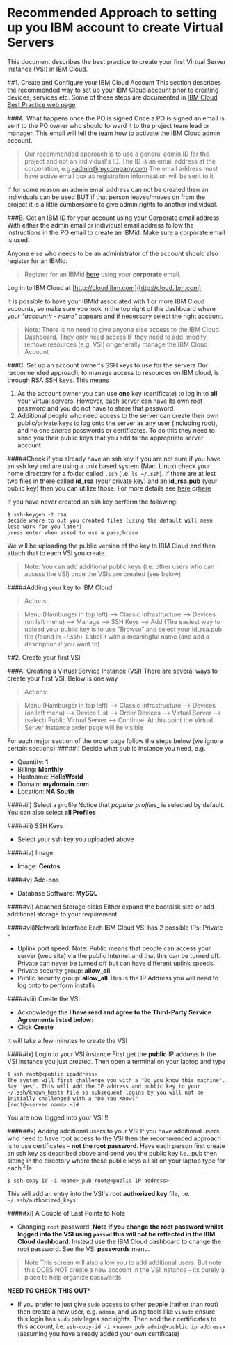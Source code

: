 # Recommended Approach to setting up you IBM account to create Virtual Servers

This document describes the best practice to create your first Virtual Server Instance (VSI) in IBM Cloud.

##1. Create and Configure your IBM Cloud Account
This section describes the recommended way to set up your IBM Cloud account prior to creating devices, services etc. Some of these steps are documented in [IBM Cloud Best Practice web page](https://cloud.ibm.com/account/best-practices)

###A. What happens once the PO is signed
Once a PO is signed an email is sent to the PO owner who should forward it to the project team lead or manager. This email will tell the team how to activate the IBM Cloud admin account.

> Our recommended approach is to use a general admin ID for the project and not an individual's ID. The ID is an email address at the corporation, e.g <project name>-admin@mycompany.com The email address must have active email box as registration informsation will be sent to it

If for some reason an admin email address can not be created then an individuals can be used BUT if that person leaves/moves on from the project it is a little cumbersome to give admin rights to another individual.

###B. Get an IBM ID for your account using your Corporate email address
With either the admin email or individual email address follow the instructions in the PO email to create an IBMid. Make sure a corporate email is used.

Anyone else who needs to be an administrator of the account should also register for an IBMid.

> Register for an IBMid [here](http://www.ibm.com/account/reg/us-en/signup?formid=urx-19776) using your **corporate** email.

Log in to IBM Cloud at [http://cloud.ibm.com](http://cloud.ibm.com)

It is possible to have your IBMid associated with 1 or more IBM Cloud accounts, so make sure you look in the top right of the dashboard where your _"account# - name"_ appears and if necessary select the right account. 

> Note: There is no need to give anyone else access to the IBM Cloud Dashboard. They only need access IF they need to add, modify, remove resources (e.g. VSI) or generally manage the IBM Cloud Account

###C. Set up an account owner's SSH keys to use for the servers
Our recommended approach, to manage access to resources on IBM cloud, is through RSA SSH keys. This means
1. As the account owner you can use **one** key (certificate) to log in to **all** your virtual servers. However, each server can have its own root password and you do not have to share that password
2. Additional people who need access to the server can create their own public/private keys to log onto the server as any user (including root), and no one _shares_ passwords or certificates. To do this they need to send you their public keys that you add to the appropriate server account

#####Check if you already have an ssh key
If you are not sure if you have an ssh key and are using a unix based system (Mac, Linux) check your home directory for a folder called `.ssh` (i.e. `ls ~/.ssh`). If there are at lest two files in there called **id_rsa** (your private key) and an **id_rsa.pub** (your public key) then you can utilize those. For more details see [here](https://cloud.ibm.com/docs/vpc-on-classic-vsi?topic=vpc-on-classic-vsi-ssh-keys) or[here](https://cloud.ibm.com/docs/vsi?topic=virtual-servers-ssh-keys)

If you have never created an ssh key perform the following.

	$ ssh-keygen -t rsa
	decide where to out you created files (using the default will mean less work for you later)
	press enter when asked to use a passphrase

We will be uploading the public version of the key to IBM Cloud and then attach that to each VSI you create. 

> Note: You can add additional public keys (i.e. other users who can access the VSI) once the VSIs are created (see below)

#####Adding your key to IBM Cloud

> Actions:

> Menu (Hamburger in top left) --> Classic Infrastructure --> Devices (on left menu) --> Manage --> SSH Keys --> Add (The easiest way to upload your public key is to use "Browse" and select your id_rsa.pub file (found in ~/.ssh). Label it with a meaningful name (and add a description if you want to)

##2. Create your first VSI


###A. Creating a Virtual Service Instance (VSI)
There are several ways to create your first VSI. Below is one way

> Actions:

> Menu (Hamburger in top left) --> Classic Infrastructure --> Devices (on left menu) --> Device List --> Order Devices --> Virtual Server --> (select) Public Virtual Server --> Continue. At this point the Virtual Server Instance order page will be visible


For each major section of the order page follow the steps below (we ignore certain sections)
#####i) Decide what public instance you need, e.g.

* Quantity: **1**
* Billing: **Monthly**
* Hostname: **HelloWorld**
* Domain: **mydomain.com**
* Location: **NA South**

#####ii) Select a profile
Notice that _popular profiles__ is selected by default. You can also select __all Profiles__

#####iii) SSH Keys
* Select your ssh key you uploaded above

#####iv) Image
* Image: **Centos**

#####v) Add-ons
* Database Software: **MySQL**

#####vi) Attached Storage disks
Either expand the bootdisk size or add additional storage to your requirement

#####vii)Network Interface
Each IBM Cloud VSI has 2 possible IPs: Private - 

* Uplink port speed: Note: Public means that people can access your server (web site) via the public Internet and that this can be turned off. Private can never be turned off but can have different uplink speeds. 
* Private security group: **allow_all**
* Public security group: **allow_all** This is the IP Address you will need to log onto to perform installs

#####viii) Create the VSI 

* Acknowledge the **I have read and agree to the Third-Party Service Agreements listed below:**
* Click **Create**

It will take a few minutes to create the VSI

#####ix) Login to your VSI instance
First get the **public** IP address fr the VSI instance you just created. Then open a terminal on your laptop and type

	$ ssh root@<public ipaddress>
	The system will first challenge you with a "Do you know this machine". Say 'yes'. This will add the IP address and public key to your ~/.ssh/known_hosts file so subsequent logins by you will not be initially challenged with a "Do You Know?"
	[root@<server name> ~]#
You are now logged into your VSI !!

######x) Adding additional users to your VSI
If you have additional users who need to have root access to the VSI then the recommended approach is to use certificates - __not the root password__. Have each person first create an ssh key as described above and send you the public key i.e.<name>_pub then sitting in the directory where these public keys all sit on your laptop type for each file

	$ ssh-copy-id -i <name>_pub root@<public IP address>

This will add an entry into the VSI's root __authorized key__ file, i.e. `~/.ssh/authorized_keys`

#####xi) A Couple of Last Points to Note
*  Changing `root` password. **Note if you change the root password whilst logged into the VSI using `passwd` this will not be reflected in the IBM Cloud dashboard**. Instead use the IBM Cloud dashboard to change the root password. See the VSI **passwords** menu. 

> Note 
This screen will also allow you to add additional users. But note this DOES NOT create a new account in the VSI instance - its purely a place to help organize passwords

**NEED TO CHECK THIS OUT***

* If you prefer to just give `sudo` access to other people (rather than root) then create a new user, e.g. `admin`, and using tools like `visudo` ensure this login has `sudo` privileges and rights. Then add their certificates to this account, i.e. `ssh-copy-id -i <name>_pub admin@<public ip address>` (assuming you have already added your own certificate)



